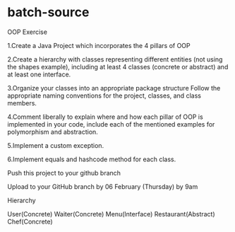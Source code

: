 # batch-source

OOP Exercise

1.Create a Java Project which incorporates the 4 pillars of OOP

2.Create a hierarchy with classes representing different entities (not using the shapes example), including at least 4 classes (concrete or abstract) and at least one interface.

3.Organize your classes into an appropriate package structure
Follow the appropriate naming conventions for the project, classes, and class members.

4.Comment liberally to explain where and how each pillar of OOP is implemented in your code, include each of the mentioned examples for polymorphism and abstraction.

5.Implement a custom exception.

6.Implement equals and hashcode method for each class. 

Push this project to your github branch

Upload to your GitHub branch by 06 February (Thursday) by 9am

Hierarchy 

User(Concrete) Waiter(Concrete) Menu(Interface) Restaurant(Abstract) Chef(Concrete)